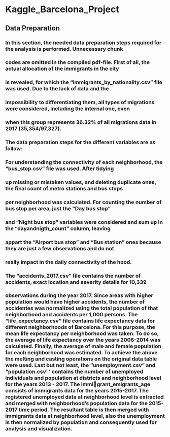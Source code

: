 # Kaggle_Barcelona_Project

## Data Preparation
### In this section, the needed data preparation steps required for the analysis is performed. Unnecessary chunk
### codes are omitted in the compiled pdf-file. First of all, the actual allocation of the immigrants in the city
### is revealed, for which the “immigrants_by_nationality.csv” file was used. Due to the lack of data and the
### impossibility to differentiating them, all types of migrations were considered, including the internal one, even
### when this group represents 36.32% of all migrations data in 2017 (35,354/97,327).
### The data preparation steps for the different variables are as follow:
### For understanding the connectivity of each neighborhood, the “bus_stop.csv” file was used. After tidying
### up missing or mistaken values, and deleting duplicate ones, the final count of metro stations and bus stops
### per neighborhood was calculated. For counting the number of bus stop per area, just the “Day bus stop”
### and “Night bus stop” variables were considered and sum up in the “dayandnigth_count” column, leaving
### appart the “Airport bus stop” and “Bus station” ones because they are just a few observations and do not
### really impact in the daily connectivity of the hood.
### The “accidents_2017.csv” file contains the number of accidents, exact location and severity details for 10,339
### observations during the year 2017. Since areas with higher population would have higher accidents, the number of accidentes was normalized using the total population of that neighborhood and accidents per 1,000 persons. The “life_expectancy.csv” file contains life expectancy data for different neighborhoods of Barcelona. For this purpose, the mean life expectancy per neighborhood was taken. To do so, the average of life expectancy over the years 2006-2014 was calculated. Finally, the average of male and female population for each neighborhood was estimated. To achieve the above the melting and casting operations on the original data table were used. Last but not least, the “unemployment.csv” and “population.csv’ ’ contains the number of unemployed individuals and population at districts and neighborhood level for the years 2013 - 2017. The immigrant_emigrants_age consists of immigrants data for the years 2015-2017. The registered unemployed data at neighborhood level is extracted and merged with neighborhood’s population data for the 2015-2017 time period. The resultant table is then merged with immigrants data at neighborhood level, also the unemployment is then normalized by population and consequently used for analysis and visualization.
